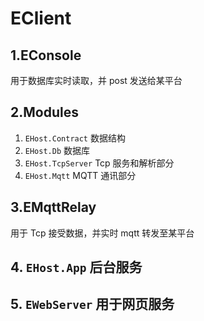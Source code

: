 # EClient

## 1.EConsole

用于数据库实时读取，并 post 发送给某平台

## 2.Modules

1. `EHost.Contract` 数据结构
2. `EHost.Db` 数据库
3. `EHost.TcpServer` Tcp 服务和解析部分
4. `EHost.Mqtt` MQTT 通讯部分

## 3.EMqttRelay

用于 Tcp 接受数据，并实时 mqtt 转发至某平台

## 4. `EHost.App` 后台服务

## 5. `EWebServer` 用于网页服务
